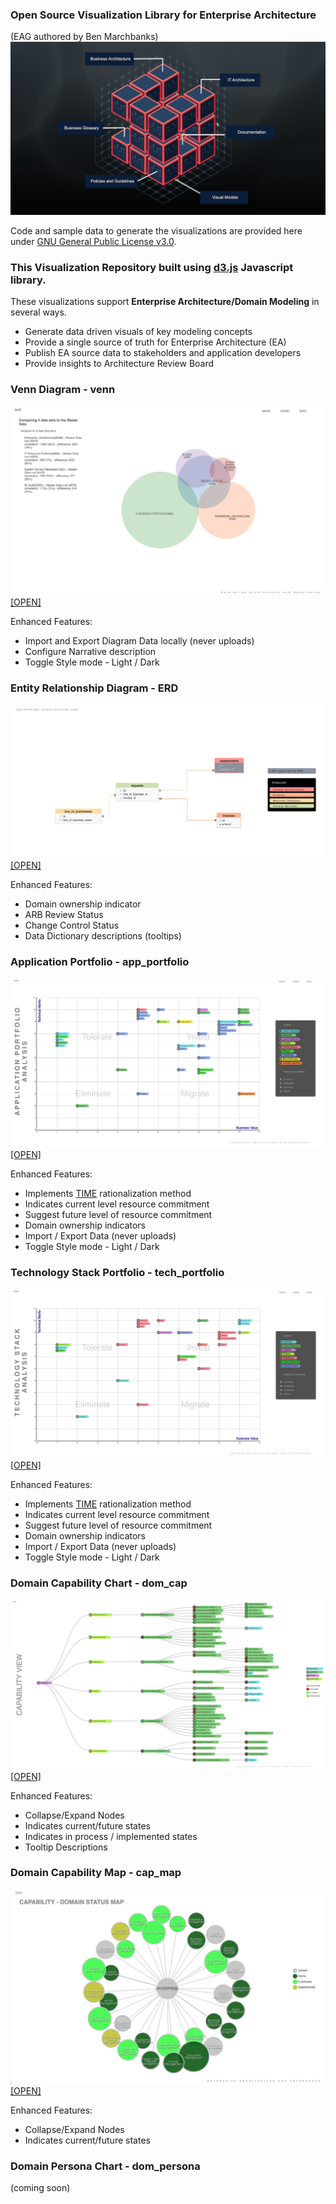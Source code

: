 ### Open Source Visualization Library for Enterprise Architecture
(EAG authored by Ben Marchbanks)
![Image](/docs/assets/img/eag.png)

Code and sample data to generate the visualizations are provided here under [GNU General Public License v3.0](/docs/assets/img/license.txt).

### This Visualization Repository built using [d3.js](https://d3js.org) Javascript library.

These visualizations support **Enterprise Architecture/Domain Modeling** in several ways.
- Generate data driven visuals of key modeling concepts
- Provide a single source of truth for Enterprise Architecture (EA)
- Publish EA source data to stakeholders and application developers
- Provide insights to Architecture Review Board

### Venn Diagram - venn
![Image](/docs/assets/img/venn.png)
[[OPEN]](https://alqemist.github.io/EAGIR/venn/)

Enhanced Features:
- Import and Export Diagram Data locally (never uploads)
- Configure Narrative description
- Toggle Style mode - Light / Dark

### Entity Relationship Diagram - ERD
![Image](/docs/assets/img/erd.png)
[[OPEN]](https://alqemist.github.io/EAGIR/erd/)

Enhanced Features:
- Domain ownership indicator
- ARB Review Status
- Change Control Status
- Data Dictionary descriptions (tooltips)

### Application Portfolio - app_portfolio
![Image](/docs/assets/img/app_portfolio.png)
[[OPEN]](https://alqemist.github.io/EAGIR/app_portfolio/)

Enhanced Features:
- Implements [TIME](https://blog.planview.com/driving-transparency-time-analysis-apm/) rationalization method
- Indicates current level resource commitment
- Suggest future level of resource commitment
- Domain ownership indicators
- Import / Export Data  (never uploads)
- Toggle Style mode - Light / Dark

### Technology Stack Portfolio - tech_portfolio
![Image](/docs/assets/img/tech_portfolio.png)
[[OPEN]](https://alqemist.github.io/EAGIR/tech_portfolio/)

Enhanced Features:
- Implements [TIME](https://blog.planview.com/driving-transparency-time-analysis-apm/) rationalization method
- Indicates current level resource commitment
- Suggest future level of resource commitment
- Domain ownership indicators
- Import / Export Data  (never uploads)
- Toggle Style mode - Light / Dark

### Domain Capability Chart - dom_cap
![Image](/docs/assets/img/dom_cap.png)
[[OPEN]](https://alqemist.github.io/EAGIR/dom_cap/)

Enhanced Features:
- Collapse/Expand Nodes
- Indicates current/future states
- Indicates in process / implemented states
- Tooltip Descriptions


### Domain Capability Map - cap_map
![Image](/docs/assets/img/cap_map.png)
[[OPEN]](https://alqemist.github.io/EAGIR/cap_map/)

Enhanced Features:
- Collapse/Expand Nodes
- Indicates current/future states

### Domain Persona Chart - dom_persona
(coming soon)



